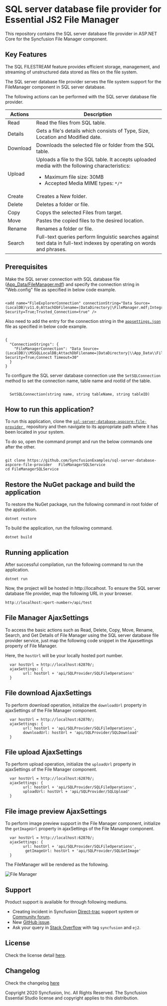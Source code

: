 # SQL server database file provider for Essential JS2 File Manager

This repository contains the SQL server database file provider in ASP.NET Core for the Syncfusion File Manager component.

## Key Features

The SQL FILESTREAM feature provides efficient storage, management, and streaming of unstructured data stored as files on the file system.

The SQL server database file provider serves the file system support for the FileManager component in SQL server database.

The following actions can be performed with the SQL server database file provider.

| **Actions** | **Description** |
| --- | --- |
| Read      | Read the files from SQL table. |
| Details   | Gets a file's details which consists of Type, Size, Location and Modified date. |
| Download  | Downloads the selected file or folder from the SQL table. |
| Upload    | Uploads a file to the SQL table. It accepts uploaded media with the following characteristics: <ul><li>Maximum file size:  30MB</li><li>Accepted Media MIME types: `*/*` </li></ul> |
| Create    | Creates a New folder. |
| Delete    | Deletes a folder or file. |
| Copy      | Copys the selected Files from target. |
| Move      | Pastes the copied files to the desired location. |
| Rename    | Renames a folder or file. |
| Search    | Full-text queries perform linguistic searches against text data in full-text indexes by operating on words and phrases. |

## Prerequisites

Make the SQL server connection with SQL database file ([App_Data/FileManager.mdf](https://github.com/SyncfusionExamples/sql-server-database-aspcore-file-provider/tree/master/App_Data)) and specify the connection string in "Web.config" file as specified in below code example.

```

<add name="FileExplorerConnection" connectionString="Data Source=(LocalDB)\v11.0;AttachDbFilename=|DataDirectory|\FileManager.mdf;Integrated Security=True;Trusted_Connection=true" />

```

Also need to add the entry for the connection string in the [`appsettings.json`](https://github.com/SyncfusionExamples/sql-server-database-aspcore-file-provider/blob/master/appsettings.json) file as specified in below code example.

```

{
  "ConnectionStrings": {
    "FileManagerConnection": "Data Source=(LocalDB)\\MSSQLLocalDB;AttachDbFilename=|DataDirectory|\\App_Data\\FileManager.mdf;Integrated Security=True;Connect Timeout=30"
  }
}

```

To configure the SQL server database connection use the `SetSQLConnection` method to set the connection name, table name and rootId of the table.

```
  
  SetSQLConnection(string name, string tableName, string tableID)

```

## How to run this application?

To run this application, clone the [`sql-server-database-aspcore-file-provider `](https://github.com/SyncfusionExamples/sql-server-database-aspcore-file-provider ) repository and then navigate to its appropriate path where it has been located in your system.

To do so, open the command prompt and run the below commands one after the other.

```

git clone https://github.com/SyncfusionExamples/sql-server-database-aspcore-file-provider   FileManagerSQLService
cd FileManagerSQLService

```

## Restore the NuGet package and build the application

To restore the NuGet package, run the following command in root folder of the application.

```
dotnet restore
```

To build the application, run the following command.

```
dotnet build
```

## Running application

After successful compilation, run the following command to run the application.

```
dotnet run
```

Now, the project will be hosted in http://localhost. To ensure the SQL server database file provider, map the following URL in your browser.

```
http://localhost:<port-number>/api/test
```

## File Manager AjaxSettings

To access the basic actions such as Read, Delete, Copy, Move, Rename, Search, and Get Details of File Manager using the SQL server database file provider service, just map the following code snippet in the Ajaxsettings property of File Manager.

Here, the `hostUrl` will be your locally hosted port number.

```
  var hostUrl = http://localhost:62870/;
  ajaxSettings: {
        url: hostUrl + 'api/SQLProvider/SQLFileOperations'
  }
```

## File download AjaxSettings

To perform download operation, initialize the `downloadUrl` property in ajaxSettings of the File Manager component.

```
  var hostUrl = http://localhost:62870/;
  ajaxSettings: {
        url: hostUrl + 'api/SQLProvider/SQLFileOperations',
        downloadUrl: hostUrl + 'api/SQLProvider/SQLDownload'
  }
```

## File upload AjaxSettings

To perform upload operation, initialize the `uploadUrl` property in ajaxSettings of the File Manager component.

```
  var hostUrl = http://localhost:62870/;
  ajaxSettings: {
        url: hostUrl + 'api/SQLProvider/SQLFileOperations',
        uploadUrl: hostUrl + 'api/SQLProvider/SQLUpload'
  }
```

## File image preview AjaxSettings

To perform image preview support in the File Manager component, initialize the `getImageUrl` property in ajaxSettings of the File Manager component.

```
  var hostUrl = http://localhost:62870/;
  ajaxSettings: {
        url: hostUrl + 'api/SQLProvider/SQLFileOperations',
         getImageUrl: hostUrl + 'api/SQLProvider/SQLGetImage'
  }
```

The FileManager will be rendered as the following.

![File Manager](https://ej2.syncfusion.com/products/images/file-manager/readme.gif)


## Support

Product support is available for through following mediums.

* Creating incident in Syncfusion [Direct-trac](https://www.syncfusion.com/support/directtrac/incidents?utm_source=npm&utm_campaign=filemanager) support system or [Community forum](https://www.syncfusion.com/forums/essential-js2?utm_source=npm&utm_campaign=filemanager).
* New [GitHub issue](https://github.com/syncfusion/ej2-javascript-ui-controls/issues/new).
* Ask your query in [Stack Overflow](https://stackoverflow.com/?utm_source=npm&utm_campaign=filemanager) with tag `syncfusion` and `ej2`.

## License

Check the license detail [here](https://github.com/syncfusion/ej2-javascript-ui-controls/blob/master/license).

## Changelog

Check the changelog [here](https://github.com/syncfusion/ej2-javascript-ui-controls/blob/master/controls/filemanager/CHANGELOG.md)

Copyright 2020 Syncfusion, Inc. All Rights Reserved. The Syncfusion Essential Studio license and copyright applies to this distribution.